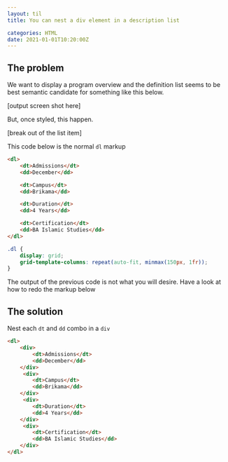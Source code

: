 ```yaml
---
layout: til
title: You can nest a div element in a description list

categories: HTML
date: 2021-01-01T10:20:00Z
---
```


## The problem

We want to display a program overview and the definition list seems to be best semantic candidate for something like this below.

[output screen shot here]

But, once styled, this happen.

[break out of the list item]

This code below is the normal `dl` markup

````html
<dl>
    <dt>Admissions</dt>
    <dd>December</dd>

    <dt>Campus</dt>
    <dd>Brikama</dd>

    <dt>Duration</dt>
    <dd>4 Years</dd>

    <dt>Certification</dt>
    <dd>BA Islamic Studies</dd>
</dl>
````

```css
.dl {
    display: grid;
    grid-template-columns: repeat(auto-fit, minmax(150px, 1fr));
}
```



The output of the previous code is not what you will desire. Have a look at how to redo the markup below

## The solution

Nest each `dt` and `dd` combo in a `div`

```html
<dl>
    <div>
        <dt>Admissions</dt>
    	<dd>December</dd>
    </div>
	 <div>
        <dt>Campus</dt>
        <dd>Brikama</dd>
	</div>
	 <div>
        <dt>Duration</dt>
        <dd>4 Years</dd>
	</div>
	 <div>
        <dt>Certification</dt>
        <dd>BA Islamic Studies</dd>
    </div>
</dl>
```